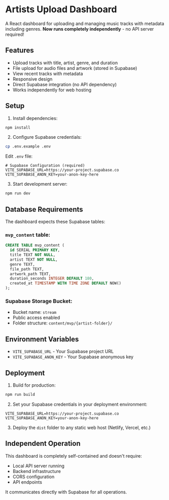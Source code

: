 # Artists Upload Dashboard

A React dashboard for uploading and managing music tracks with metadata including genres. **Now runs completely independently** - no API server required!

## Features

- Upload tracks with title, artist, genre, and duration
- File upload for audio files and artwork (stored in Supabase)
- View recent tracks with metadata
- Responsive design
- Direct Supabase integration (no API dependency)
- Works independently for web hosting

## Setup

1. Install dependencies:
```bash
npm install
```

2. Configure Supabase credentials:
```bash
cp .env.example .env
```

Edit `.env` file:
```env
# Supabase Configuration (required)
VITE_SUPABASE_URL=https://your-project.supabase.co
VITE_SUPABASE_ANON_KEY=your-anon-key-here
```

3. Start development server:
```bash
npm run dev
```

## Database Requirements

The dashboard expects these Supabase tables:

### `mvp_content` table:
```sql
CREATE TABLE mvp_content (
  id SERIAL PRIMARY KEY,
  title TEXT NOT NULL,
  artist TEXT NOT NULL,
  genre TEXT,
  file_path TEXT,
  artwork_path TEXT,
  duration_seconds INTEGER DEFAULT 180,
  created_at TIMESTAMP WITH TIME ZONE DEFAULT NOW()
);
```

### Supabase Storage Bucket:
- Bucket name: `stream`
- Public access enabled
- Folder structure: `content/mvp/{artist-folder}/`

## Environment Variables

- `VITE_SUPABASE_URL` - Your Supabase project URL
- `VITE_SUPABASE_ANON_KEY` - Your Supabase anonymous key

## Deployment

1. Build for production:
```bash
npm run build
```

2. Set your Supabase credentials in your deployment environment:
```env
VITE_SUPABASE_URL=https://your-project.supabase.co
VITE_SUPABASE_ANON_KEY=your-anon-key-here
```

3. Deploy the `dist` folder to any static web host (Netlify, Vercel, etc.)

## Independent Operation

This dashboard is completely self-contained and doesn't require:
- Local API server running
- Backend infrastructure
- CORS configuration
- API endpoints

It communicates directly with Supabase for all operations.

